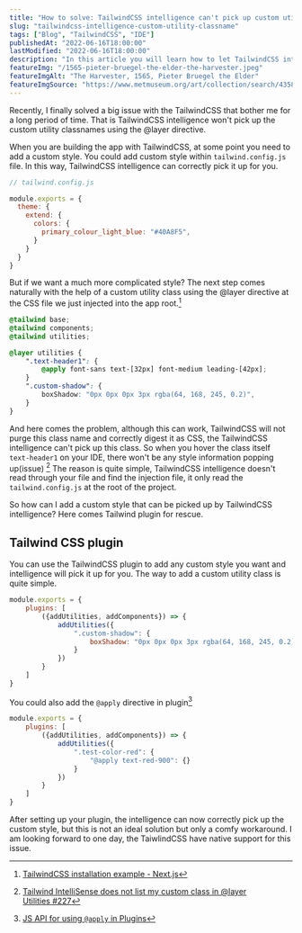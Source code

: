 ```yaml
---
title: "How to solve: TailwindCSS intelligence can't pick up custom utility classname"
slug: "tailwindcss-intelligence-custom-utility-classname"
tags: ["Blog", "TailwindCSS", "IDE"]
publishedAt: "2022-06-16T18:00:00"
lastModified: "2022-06-16T18:00:00"
description: "In this article you will learn how to let TailwindCSS intelligence pick up your custom style"
featureImg: "/1565-pieter-bruegel-the-elder-the-harvester.jpeg"
featureImgAlt: "The Harvester, 1565, Pieter Bruegel the Elder"
featureImgSource: "https://www.metmuseum.org/art/collection/search/435809?searchField=All&amp;sortBy=Relevance&amp;what=Oil+paint&amp;high=on&amp;ao=on&amp;ft=*&amp;offset=40&amp;rpp=40&amp;pos=73"
---
```


Recently, I finally solved a big issue with the TailwindCSS that bother me for a long period of time. That is TailwindCSS intelligence won't pick up the custom utility classnames using the @layer directive.

When you are building the app with TailwindCSS, at some point you need to add a custom style. You could add custom style within `tailwind.config.js` file. In this way, TailwindCSS intelligence can correctly pick it up for you. 

```js
// tailwind.config.js 

module.exports = {
  theme: {
    extend: {
      colors: {
        primary_colour_light_blue: "#40A8F5",
	  }
	}
  }
}
```

But if we want a much more complicated style? The next step comes naturally with the help of a custom utility class using the @layer directive at the CSS file we just injected into the app root.[^1] 

```css
@tailwind base;
@tailwind components;
@tailwind utilities;

@layer utilities {
	".text-header1": {
		@apply font-sans text-[32px] font-medium leading-[42px];
	}
	".custom-shadow": {
		boxShadow: "0px 0px 0px 3px rgba(64, 168, 245, 0.2)",
	}
}
```

And here comes the problem, although this can work, TailwindCSS will not purge this class name and correctly digest it as CSS, the TailwindCSS intelligence can't pick up this class. So when you hover the class itself `text-header1` on your IDE, there won't be any style information popping up(issue) [^2] The reason is quite simple, TailwindCSS intelligence doesn't read through your file and find the injection file, it only read the `tailwind.config.js` at the root of the project.

So how can I add a custom style that can be picked up by TailwindCSS intelligence? Here comes Tailwind plugin for rescue.

## Tailwind CSS plugin

You can use the TailwindCSS plugin to add any custom style you want and intelligence will pick it up for you. The way to add a custom utility class is quite simple.

```js
module.exports = {
	plugins: [
		({addUtilities, addComponents}) => {
			addUtilities({
				".custom-shadow": {
					boxShadow: "0px 0px 0px 3px rgba(64, 168, 245, 0.2)",
				}
			})
		}
	]
}
```

You could also add the `@apply` directive in plugin[^3]

```js
module.exports = {
	plugins: [
		({addUtilities, addComponents}) => {
			addUtilities({
				".test-color-red": {
					"@apply text-red-900": {}
				}
			})
		}
	]
}

```

After setting up your plugin, the intelligence can now correctly pick up the custom style, but this is not an ideal solution but only a comfy workaround. I am looking forward to one day, the TaiwlindCSS have native support for this issue.


[^1]: [TailwindCSS installation example - Next.js](https://tailwindcss.com/docs/guides/nextjs)
[^2]: [Tailwind IntelliSense does not list my custom class in @layer Utilities #227](https://github.com/tailwindlabs/tailwindcss-intellisense/issues/227)
[^3]: [JS API for using `@apply` in Plugins](https://github.com/tailwindlabs/tailwindcss/discussions/2049)

